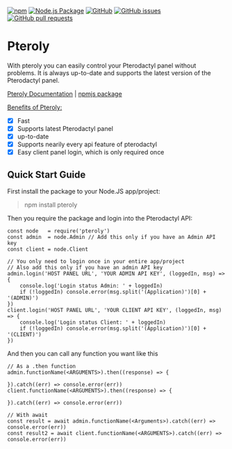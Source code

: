 ﻿[![npm](https://img.shields.io/npm/v/pteroly)](https://www.npmjs.com/package/pteroly)
[![Node.js Package](https://github.com/EiskalterFreund/pteroly/actions/workflows/npm-publish.yml/badge.svg)](https://github.com/EiskalterFreund/pteroly/actions/workflows/npm-publish.yml)
[![GitHub](https://img.shields.io/github/license/EiskalterFreund/pteroly)](https://github.com/EiskalterFreund/pteroly/blob/main/LICENSE)
[![GitHub issues](https://img.shields.io/github/issues/EiskalterFreund/pteroly)](https://github.com/EiskalterFreund/pteroly/issues)
[![GitHub pull requests](https://img.shields.io/github/issues-pr/EiskalterFreund/pteroly)](https://github.com/EiskalterFreund/pteroly/pulls)

# Pteroly
With pteroly you can easily control your Pterodactyl panel without problems.
It is always up-to-date and supports the latest version of the Pterodactyl panel.

[Pteroly Documentation](https://pteroly.purenodes.net/)
| [npmjs package](https://www.npmjs.com/package/pteroly/)

<u>Benefits of Pteroly:</u>
 - [x] Fast
 - [x] Supports latest Pterodactyl panel
 - [x] up-to-date
 - [x] Supports nearily every api feature of pterodactyl
 - [x] Easy client panel login, which is only required once

## Quick Start Guide
First install the package to your Node.JS app/project:
> npm install pteroly

Then you require the package and login into the Pterodactyl API:

    const node   = require('pteroly')
    const admin  = node.Admin // Add this only if you have an Admin API key
    const client = node.Client
    
    // You only need to login once in your entire app/project
    // Also add this only if you have an admin API key
    admin.login('HOST PANEL URL', 'YOUR ADMIN API KEY', (loggedIn, msg) => {
	    console.log('Login status Admin: ' + loggedIn)
	    if (!loggedIn) console.error(msg.split('(Application)')[0] + '(ADMIN)')
    })
    client.login('HOST PANEL URL', 'YOUR CLIENT API KEY', (loggedIn, msg) => {
	    console.log('Login status Client: ' + loggedIn)
	    if (!loggedIn) console.error(msg.split('(Application)')[0] + '(CLIENT)')
    })
   And then you can call any function you want like this
   

    // As a .then function
    admin.functionName(<ARGUMENTS>).then((response) => {
    
    }).catch((err) => console.error(err))
    client.functionName(<ARGUMENTS>).then((response) => {
    
    }).catch((err) => console.error(err))
    
    // With await
    const result = await admin.functionName(<Arguments>).catch((err) => console.error(err))
    const result2 = await client.functionName(<ARGUMENTS>).catch((err) => console.error(err))

